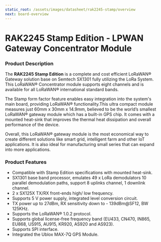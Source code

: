 ```yaml
---
static_root: /assets/images/datasheet/rak2245-stamp/overview
next: board-overview
---
```


# RAK2245 Stamp Edition - LPWAN Gateway Concentrator Module

<rk-img
  :src="`${$frontmatter.static_root}/r8b1kuz7nsyovmac80kq.png`"
  width="60%"
  figure-number="1"
  caption="RAK2245 Stamp Edition"
/>

### Product Description

The **RAK2245 Stamp Edition** is a complete and cost efficient LoRaWAN® Gateway solution base on Semtech SX1301 fully utilizing the LoRa System. This LoRaWAN® Concentrator module supports eight channels and is available for all LoRaWAN® international standard bands.

The Stamp form factor feature enables easy integration into the system's main board, providing LoRaWAN® functionality.This ultra compact module measures just 60mm x 30mm x 14.9mm, believed to be the world’s smallest LoRaWAN® gateway module which has a built-in GPS chip. It comes with a mounted heat-sink that improves the thermal heat dissipation and overall performance of the device.

Overall, this LoRaWAN® gateway module is the most economical way to create different solutions like smart grid, intelligent farm and other IoT applications. It is also ideal for manufacturing small series that can expand into more applications.

### Product Features

- Compatible with Stamp Edition specifications with mounted heat-sink.
- SX1301 base band processor, emulates 49 x LoRa demodulators 10 parallel demodulation paths, support 8 uplinks channel, 1 downlink channel.
- 2 x SX125X TX/RX front-ends high/ low frequency.
- Supports 5 V power supply, integrated level conversion circuit.
- TX power up to 27dBm, RX sensitivity down to - 139dBm@SF12, BW 125KHz.
- Supports the LoRaWAN® 1.0.2 protocol.
- Supports global license-free frequency band (EU433, CN470, IN865, EU868, US915, AU915, KR920, AS920 and AS923).
- Supports SPI interface.
- Integrated the Ublox MAX-7Q GPS Module.
